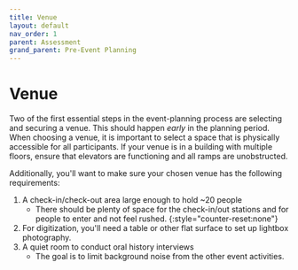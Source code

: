 ```yaml
---
title: Venue
layout: default
nav_order: 1
parent: Assessment
grand_parent: Pre-Event Planning
---
```


# Venue

Two of the first essential steps in the event-planning process are selecting and securing a venue. This should happen *early* in the planning period. 
When choosing a venue, it is important to select a space that is physically accessible for all participants. If your venue is in a building with multiple floors, ensure that elevators are functioning and all ramps are unobstructed. 

Additionally, you'll want to make sure your chosen venue has the following requirements: 

1. A check-in/check-out area large enough to hold ~20 people
	- There should be plenty of space for the check-in/out stations and for people to enter and not feel rushed. 
{:style="counter-reset:none"}
1. For digitization, you'll need a table or other flat surface to set up lightbox photography. 
1. A quiet room to conduct oral history interviews 
	- The goal is to limit background noise from the other event activities. 